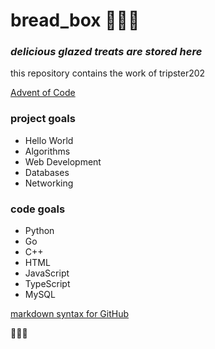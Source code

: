 # bread_box 🍰🍩🧁

### *delicious glazed treats are stored here*

this repository contains the work of tripster202

[Advent of Code](https://adventofcode.com/2021)

### project goals
- Hello World
- Algorithms
- Web Development
- Databases
- Networking

### code goals
- Python
- Go
- C++
- HTML
- JavaScript
- TypeScript
- MySQL

[markdown syntax for GitHub](https://docs.github.com/en/get-started/writing-on-github/getting-started-with-writing-and-formatting-on-github/basic-writing-and-formatting-syntax)

🍞🍞🍞
